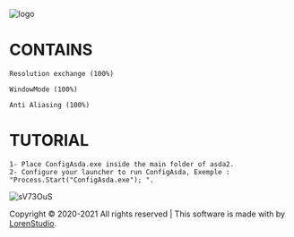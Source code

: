 ![logo](https://user-images.githubusercontent.com/79727598/109392221-b55ea280-78f9-11eb-8067-95abc1d9f9d9.png)


# CONTAINS
```
Resolution exchange (100%)

WindowMode (100%)

Anti Aliasing (100%)
```


# TUTORIAL

```
1- Place ConfigAsda.exe inside the main folder of asda2.
2- Configure your launcher to run ConfigAsda, Exemple : "Process.Start("ConfigAsda.exe"); ".

```

![sV73OuS](https://user-images.githubusercontent.com/79727598/109391548-6d8a4c00-78f6-11eb-948f-27cbc07efd4b.png)

Copyright © 2020-2021 All rights reserved | This software is made with  by [LorenStudio](http://lorenstudio.com).
